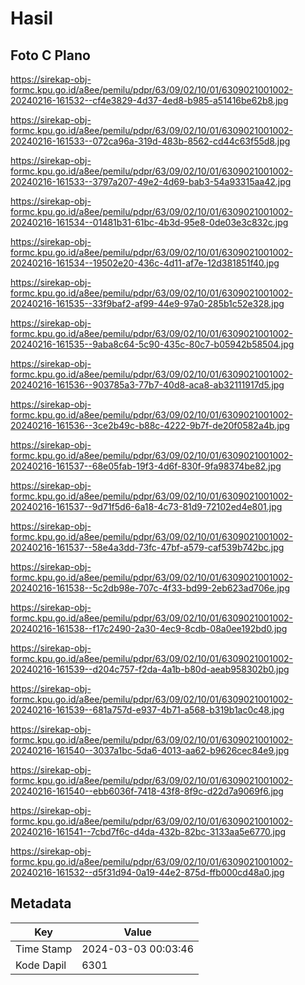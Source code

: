 # Hasil

## Foto C Plano

https://sirekap-obj-formc.kpu.go.id/a8ee/pemilu/pdpr/63/09/02/10/01/6309021001002-20240216-161532--cf4e3829-4d37-4ed8-b985-a51416be62b8.jpg

https://sirekap-obj-formc.kpu.go.id/a8ee/pemilu/pdpr/63/09/02/10/01/6309021001002-20240216-161533--072ca96a-319d-483b-8562-cd44c63f55d8.jpg

https://sirekap-obj-formc.kpu.go.id/a8ee/pemilu/pdpr/63/09/02/10/01/6309021001002-20240216-161533--3797a207-49e2-4d69-bab3-54a93315aa42.jpg

https://sirekap-obj-formc.kpu.go.id/a8ee/pemilu/pdpr/63/09/02/10/01/6309021001002-20240216-161534--01481b31-61bc-4b3d-95e8-0de03e3c832c.jpg

https://sirekap-obj-formc.kpu.go.id/a8ee/pemilu/pdpr/63/09/02/10/01/6309021001002-20240216-161534--19502e20-436c-4d11-af7e-12d381851f40.jpg

https://sirekap-obj-formc.kpu.go.id/a8ee/pemilu/pdpr/63/09/02/10/01/6309021001002-20240216-161535--33f9baf2-af99-44e9-97a0-285b1c52e328.jpg

https://sirekap-obj-formc.kpu.go.id/a8ee/pemilu/pdpr/63/09/02/10/01/6309021001002-20240216-161535--9aba8c64-5c90-435c-80c7-b05942b58504.jpg

https://sirekap-obj-formc.kpu.go.id/a8ee/pemilu/pdpr/63/09/02/10/01/6309021001002-20240216-161536--903785a3-77b7-40d8-aca8-ab32111917d5.jpg

https://sirekap-obj-formc.kpu.go.id/a8ee/pemilu/pdpr/63/09/02/10/01/6309021001002-20240216-161536--3ce2b49c-b88c-4222-9b7f-de20f0582a4b.jpg

https://sirekap-obj-formc.kpu.go.id/a8ee/pemilu/pdpr/63/09/02/10/01/6309021001002-20240216-161537--68e05fab-19f3-4d6f-830f-9fa98374be82.jpg

https://sirekap-obj-formc.kpu.go.id/a8ee/pemilu/pdpr/63/09/02/10/01/6309021001002-20240216-161537--9d71f5d6-6a18-4c73-81d9-72102ed4e801.jpg

https://sirekap-obj-formc.kpu.go.id/a8ee/pemilu/pdpr/63/09/02/10/01/6309021001002-20240216-161537--58e4a3dd-73fc-47bf-a579-caf539b742bc.jpg

https://sirekap-obj-formc.kpu.go.id/a8ee/pemilu/pdpr/63/09/02/10/01/6309021001002-20240216-161538--5c2db98e-707c-4f33-bd99-2eb623ad706e.jpg

https://sirekap-obj-formc.kpu.go.id/a8ee/pemilu/pdpr/63/09/02/10/01/6309021001002-20240216-161538--f17c2490-2a30-4ec9-8cdb-08a0ee192bd0.jpg

https://sirekap-obj-formc.kpu.go.id/a8ee/pemilu/pdpr/63/09/02/10/01/6309021001002-20240216-161539--d204c757-f2da-4a1b-b80d-aeab958302b0.jpg

https://sirekap-obj-formc.kpu.go.id/a8ee/pemilu/pdpr/63/09/02/10/01/6309021001002-20240216-161539--681a757d-e937-4b71-a568-b319b1ac0c48.jpg

https://sirekap-obj-formc.kpu.go.id/a8ee/pemilu/pdpr/63/09/02/10/01/6309021001002-20240216-161540--3037a1bc-5da6-4013-aa62-b9626cec84e9.jpg

https://sirekap-obj-formc.kpu.go.id/a8ee/pemilu/pdpr/63/09/02/10/01/6309021001002-20240216-161540--ebb6036f-7418-43f8-8f9c-d22d7a9069f6.jpg

https://sirekap-obj-formc.kpu.go.id/a8ee/pemilu/pdpr/63/09/02/10/01/6309021001002-20240216-161541--7cbd7f6c-d4da-432b-82bc-3133aa5e6770.jpg

https://sirekap-obj-formc.kpu.go.id/a8ee/pemilu/pdpr/63/09/02/10/01/6309021001002-20240216-161532--d5f31d94-0a19-44e2-875d-ffb000cd48a0.jpg


## Metadata

| Key        | Value               |
| ---------- | ------------------- |
| Time Stamp | 2024-03-03 00:03:46 |
| Kode Dapil | 6301                |



